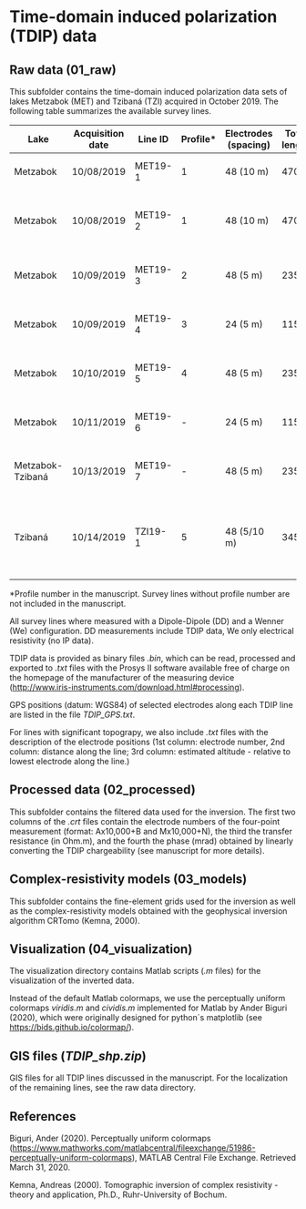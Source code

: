 # Time-domain induced polarization (TDIP) data

## Raw data (01_raw)
This subfolder contains the time-domain induced polarization data sets of lakes Metzabok (MET) and Tzibaná (TZI) acquired in October 2019. The following table summarizes the available survey lines.

| Lake | Acquisition date | Line ID | Profile* | Electrodes (spacing) | Total length | Remarks |
| --- | --- | --- | --- | --- | --- | --- |
| Metzabok | 10/08/2019  | MET19-1 | 1 | 48 (10 m) | 470 m | Starting from the northern shore |
| Metzabok | 10/08/2019  | MET19-2 | 1 | 48 (10 m) | 470 m | Roll along, overlap 24 electrodes with MET19-1 |
| Metzabok | 10/09/2019  | MET19-3 | 2 | 48 (5 m) | 235 m | Parallel to MET19-2, shifted 10 m East |
| Metzabok | 10/09/2019  | MET19-4 | 3 | 24 (5 m) | 115 m | Perpendicular to MET19-3, centred at residual pond |
| Metzabok | 10/10/2019  | MET19-5 | 4 | 48 (5 m) | 235 m | Along TEM line, roughly soundings MET3-MET7 |
| Metzabok | 10/11/2019  | MET19-6 | - | 24 (5 m) | 115 m | Parallel to MET19-1/2, shifted ~20 m East |
| Metzabok-Tzibaná | 10/13/2019  | MET19-7 | - | 48 (5 m) | 235 m | Crossing land bridge from Metzabok to Tzibaná |
| Tzibaná | 10/14/2019  | TZI19-1 | 5 | 48 (5/10 m) | 345 m | On river delta; #1-12 and #36-48: 10 m spacing, #12-36: 5 m spacing |

*Profile number in the manuscript. Survey lines without profile number are not included in the manuscript.

All survey lines where measured with a Dipole-Dipole (DD) and a Wenner (We) configuration. DD measurements include TDIP data, We only electrical resistivity (no IP data).

TDIP data is provided as binary files *.bin*, which can be read, processed and exported to *.txt* files with the Prosys II software available free of charge on the homepage of the manufacturer of the measuring device (http://www.iris-instruments.com/download.html#processing).

GPS positions (datum: WGS84) of selected electrodes along each TDIP line are listed in the file *TDIP_GPS.txt*.

For lines with significant topograpy, we also include *.txt* files with the description of the electrode positions (1st column: electrode number, 2nd column: distance along the line; 3rd column: estimated altitude - relative to lowest electrode along the line.)

## Processed data (02_processed)
This subfolder contains the filtered data used for the inversion. The first two columns of the *.crt* files contain the electrode numbers of the four-point measurement (format: Ax10,000+B and Mx10,000+N), the third the transfer resistance (in Ohm.m), and the fourth the phase (mrad) obtained by linearly converting the TDIP chargeability (see manuscript for more details).

## Complex-resistivity models (03_models)
This subfolder contains the fine-element grids used for the inversion as well as the complex-resistivity models obtained with the geophysical inversion algorithm CRTomo (Kemna, 2000).

## Visualization (04_visualization)
The visualization directory contains Matlab scripts (*.m* files) for the visualization of the inverted data.

Instead of the default Matlab colormaps, we use the perceptually uniform colormaps *viridis.m* and *cividis.m* implemented for Matlab by Ander Biguri (2020), which were originally designed for python´s matplotlib (see  https://bids.github.io/colormap/).

## GIS files (*TDIP_shp.zip*)
GIS files for all TDIP lines discussed in the manuscript. For the localization of the remaining lines, see the raw data directory.

## References
Biguri, Ander (2020). Perceptually uniform colormaps (https://www.mathworks.com/matlabcentral/fileexchange/51986-perceptually-uniform-colormaps), MATLAB Central File Exchange. Retrieved March 31, 2020.

Kemna, Andreas (2000). Tomographic inversion of complex resistivity - theory and application, Ph.D., Ruhr-University of Bochum.
